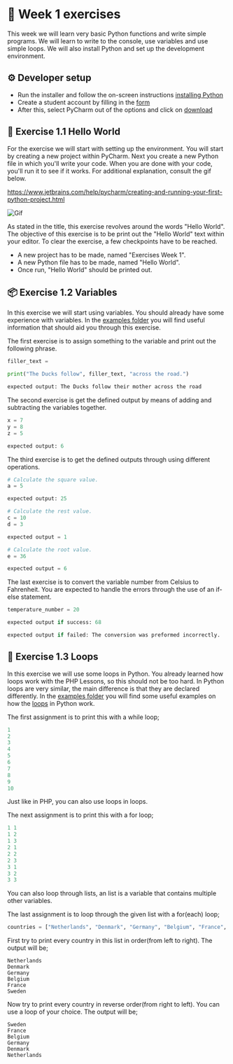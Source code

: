# :pencil: Week 1 exercises 
This week we will learn very basic Python functions and write simple programs. 
We will learn to write to the console, use variables and use simple loops. 
We will also install Python and set up the development environment.

## :gear: Developer setup
- Run the installer and follow the on-screen instructions [installing Python](https://www.python.org/ftp/python/3.9.4/python-3.9.4-amd64.exe)
- Create a student account by filling in the [form](https://www.jetbrains.com/shop/eform/students?_st=phGZYaLDwIFGzailE1uoJf-YSAMxYl0W9cCb_fmXojmwSBZwGwGLnwzHtxOrCGvc)
- After this, select PyCharm out of the options and click on [download](https://www.jetbrains.com/pycharm/download/download-thanks.html?platform=windows)

## :wave: Exercise 1.1 Hello World
For the exercise we will start with setting up the environment. 
You will start by creating a new project  within PyCharm. 
Next you create a new Python file in which you'll write your code. 
When you are done with your code, you'll run it to see if it works. 
For additional explanation, consult the gif below.

https://www.jetbrains.com/help/pycharm/creating-and-running-your-first-python-project.html

![Gif](/Media/Python_gif_1.gif)

As stated in the title, this exercise revolves around the words "Hello World". 
The objective of this exercise is to be print out the "Hello World" text within your editor. 
To clear the exercise, a few checkpoints have to be reached.

- A new project has to be made, named "Exercises Week 1".
- A new Python file has to be made, named "Hello World".
- Once run, "Hello World" should be printed out.

## :package: Exercise 1.2 Variables
In this exercise we will start using variables. You should already have some experience with variables. 
In the [examples folder](/Week%201/Examples) you will find useful information that should aid you through this exercise.

The first exercise is to assign something to the variable and print out the following phrase.

```python
filler_text =

print("The Ducks follow", filler_text, "across the road.")

expected output: The Ducks follow their mother across the road
```

The second exercise is get the defined output by means of adding and subtracting the variables together.

```python
x = 7
y = 8
z = 5

expected output: 6
```

The third exercise is to get the defined outputs through using different operations.

```python
# Calculate the square value.
a = 5

expected output: 25

# Calculate the rest value.
c = 10
d = 3

expected output = 1

# Calculate the root value.
e = 36

expected output = 6
```

The last exercise is to convert the variable number from Celsius to Fahrenheit. 
You are expected to handle the errors through the use of an if-else statement.  

```python
temperature_number = 20

expected output if success: 68

expected output if failed: The conversion was preformed incorrectly.
```



## :repeat: Exercise 1.3 Loops

In this exercise we will use some loops in Python. 
You already learned how loops work with the PHP Lessons, so this should not be too hard. 
In Python loops are very similar, the main difference is that they are declared differently. 
In the [examples folder](/Week%201/Examples) you will find some useful examples on how the [loops](/Week%201/Examples/Loops.md) in Python work.

The first assignment is to print this with a while loop;

```python
1 
2 
3 
4 
5 
6 
7 
8 
9 
10 
```

Just like in PHP, you can also use loops in loops.

The next assignment is to print this with a for loop;

```python
1 1
1 2
1 3
2 1
2 2
2 3
3 1
3 2
3 3
```

You can also loop through lists, an list is a variable that contains multiple other variables.

The last assignment is to loop through the given list with a for(each) loop;

```python
countries = ["Netherlands", "Denmark", "Germany", "Belgium", "France", "Sweden"]
```

First try to print every country in this list in order(from left to right). The output will be;

```
Netherlands 
Denmark 
Germany 
Belgium 
France 
Sweden 
```

Now try to print every country in reverse order(from right to left). You can use a loop of your choice. The output will be;

```
Sweden 
France 
Belgium 
Germany 
Denmark 
Netherlands
```
